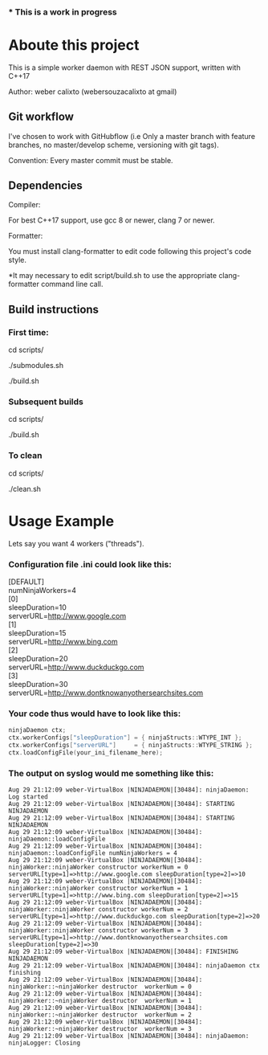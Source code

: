 ### * This is a work in progress
# Aboute this project

This is a simple worker daemon with REST JSON support, written with C++17

Author: weber calixto (webersouzacalixto at gmail)

## Git workflow

I've chosen to work with GitHubflow (i.e Only a master branch with feature branches, no master/develop scheme, versioning with git tags).

Convention: Every master commit must be stable.

## Dependencies

Compiler:

For best C++17 support, use gcc 8 or newer, clang 7 or newer.

Formatter:

You must install clang-formatter to edit code following this project's code style.

*It may necessary to edit script/build.sh to use the appropriate clang-formatter command line call.

## Build instructions

### First time:

cd scripts/

./submodules.sh

./build.sh

### Subsequent builds 

cd scripts/

./build.sh

### To clean

cd scripts/

./clean.sh

# Usage Example
Lets say you want 4 workers ("threads").
### Configuration file .ini could look like this:

[DEFAULT]  
numNinjaWorkers=4  
[0]  
sleepDuration=10  
serverURL=http://www.google.com  
[1]  
sleepDuration=15  
serverURL=http://www.bing.com  
[2]  
sleepDuration=20  
serverURL=http://www.duckduckgo.com  
[3]  
sleepDuration=30  
serverURL=http://www.dontknowanyothersearchsites.com  

### Your code thus would have to look like this:

```C++
ninjaDaemon ctx;
ctx.workerConfigs["sleepDuration"] = { ninjaStructs::WTYPE_INT };
ctx.workerConfigs["serverURL"]     = { ninjaStructs::WTYPE_STRING };
ctx.loadConfigFile(your_ini_filename_here);
```
### The output on syslog would me something like this:

```
Aug 29 21:12:09 weber-VirtualBox |NINJADAEMON|[30484]: ninjaDaemon: Log started
Aug 29 21:12:09 weber-VirtualBox |NINJADAEMON|[30484]: STARTING NINJADAEMON
Aug 29 21:12:09 weber-VirtualBox |NINJADAEMON|[30484]: STARTING NINJADAEMON
Aug 29 21:12:09 weber-VirtualBox |NINJADAEMON|[30484]: ninjaDaemon::loadConfigFile
Aug 29 21:12:09 weber-VirtualBox |NINJADAEMON|[30484]: ninjaDaemon::loadConfigFile numNinjaWorkers = 4
Aug 29 21:12:09 weber-VirtualBox |NINJADAEMON|[30484]: ninjaWorker::ninjaWorker constructor workerNum = 0  serverURL[type=1]=>http://www.google.com sleepDuration[type=2]=>10
Aug 29 21:12:09 weber-VirtualBox |NINJADAEMON|[30484]: ninjaWorker::ninjaWorker constructor workerNum = 1  serverURL[type=1]=>http://www.bing.com sleepDuration[type=2]=>15
Aug 29 21:12:09 weber-VirtualBox |NINJADAEMON|[30484]: ninjaWorker::ninjaWorker constructor workerNum = 2  serverURL[type=1]=>http://www.duckduckgo.com sleepDuration[type=2]=>20
Aug 29 21:12:09 weber-VirtualBox |NINJADAEMON|[30484]: ninjaWorker::ninjaWorker constructor workerNum = 3  serverURL[type=1]=>http://www.dontknowanyothersearchsites.com sleepDuration[type=2]=>30
Aug 29 21:12:09 weber-VirtualBox |NINJADAEMON|[30484]: FINISHING NINJADAEMON
Aug 29 21:12:09 weber-VirtualBox |NINJADAEMON|[30484]: ninjaDaemon ctx finishing
Aug 29 21:12:09 weber-VirtualBox |NINJADAEMON|[30484]: ninjaWorker::~ninjaWorker destructor  workerNum = 0
Aug 29 21:12:09 weber-VirtualBox |NINJADAEMON|[30484]: ninjaWorker::~ninjaWorker destructor  workerNum = 1
Aug 29 21:12:09 weber-VirtualBox |NINJADAEMON|[30484]: ninjaWorker::~ninjaWorker destructor  workerNum = 2
Aug 29 21:12:09 weber-VirtualBox |NINJADAEMON|[30484]: ninjaWorker::~ninjaWorker destructor  workerNum = 3
Aug 29 21:12:09 weber-VirtualBox |NINJADAEMON|[30484]: ninjaDaemon: ninjaLogger: Closing

```
